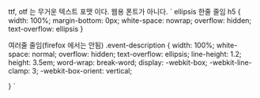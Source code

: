 ttf, otf 는 무거운 텍스트 포맷 이다. 웹용 폰트가 아니다.
`
ellipsis
한줄 줄임
h5 {
    width: 100%;
    margin-bottom: 0px;
    white-space: nowrap;
    overflow: hidden;
    text-overflow: ellipsis
  }
  
  
  
여러줄 줄임(firefox 에서는 안됨)
  .event-description {
    width: 100%;
    white-space: normal;
    overflow: hidden;
    text-overflow: ellipsis;
    line-height: 1.2;
    height: 3.5em;
    word-wrap: break-word;
    display: -webkit-box;
    -webkit-line-clamp: 3;
    -webkit-box-orient: vertical;

  }
`
